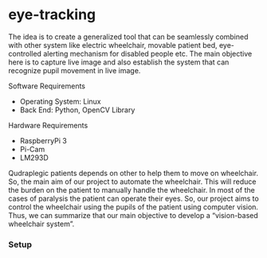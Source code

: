 # eye-tracking

The idea is to create a generalized tool that can be seamlessly combined with other system like electric wheelchair, movable patient bed, eye-controlled alerting mechanism for disabled people etc. The main objective here is to capture live image and also establish the system that can recognize pupil movement in live image. 

Software Requirements
* Operating System: Linux
* Back End: Python, OpenCV Library

Hardware Requirements
* RaspberryPi 3
* Pi-Cam
* LM293D

Qudraplegic patients depends on other to help them to move on wheelchair. So, the main aim of our project to automate the wheelchair. This will reduce the burden on the patient to manually handle the wheelchair. In most of the cases of paralysis the patient can operate their eyes. So, our project aims to control the wheelchair using the pupils of the patient using computer vision. Thus, we can summarize that
our main objective to develop a “vision-based wheelchair system”.

### Setup
```
```
